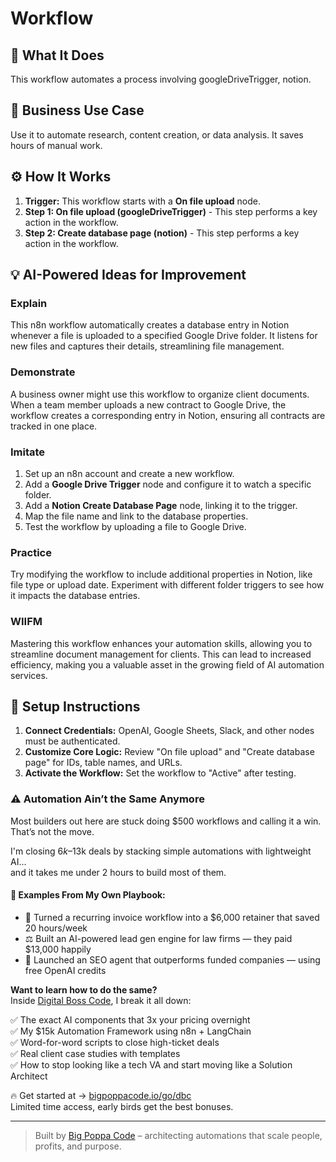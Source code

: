 # Workflow

## 🚀 What It Does
This workflow automates a process involving googleDriveTrigger, notion.

## 💼 Business Use Case
Use it to automate research, content creation, or data analysis. It saves hours of manual work.

## ⚙️ How It Works
1.  **Trigger:** This workflow starts with a **On file upload** node.
2. **Step 1: On file upload (googleDriveTrigger)** - This step performs a key action in the workflow.
3. **Step 2: Create database page (notion)** - This step performs a key action in the workflow.

## 💡 AI-Powered Ideas for Improvement
### Explain
This n8n workflow automatically creates a database entry in Notion whenever a file is uploaded to a specified Google Drive folder. It listens for new files and captures their details, streamlining file management.

### Demonstrate
A business owner might use this workflow to organize client documents. When a team member uploads a new contract to Google Drive, the workflow creates a corresponding entry in Notion, ensuring all contracts are tracked in one place.

### Imitate
1. Set up an n8n account and create a new workflow.
2. Add a **Google Drive Trigger** node and configure it to watch a specific folder.
3. Add a **Notion Create Database Page** node, linking it to the trigger.
4. Map the file name and link to the database properties.
5. Test the workflow by uploading a file to Google Drive.

### Practice
Try modifying the workflow to include additional properties in Notion, like file type or upload date. Experiment with different folder triggers to see how it impacts the database entries.

### WIIFM
Mastering this workflow enhances your automation skills, allowing you to streamline document management for clients. This can lead to increased efficiency, making you a valuable asset in the growing field of AI automation services.

## 🔧 Setup Instructions
1. **Connect Credentials:** OpenAI, Google Sheets, Slack, and other nodes must be authenticated.
2. **Customize Core Logic:** Review "On file upload" and "Create database page" for IDs, table names, and URLs.
3. **Activate the Workflow:** Set the workflow to "Active" after testing.

### ⚠️ Automation Ain’t the Same Anymore

Most builders out here are stuck doing $500 workflows and calling it a win.  
That’s not the move.  

I'm closing $6k–$13k deals by stacking simple automations with lightweight AI...  
and it takes me under 2 hours to build most of them.

#### 🧠 Examples From My Own Playbook:
- 🔁 Turned a recurring invoice workflow into a $6,000 retainer that saved 20 hours/week  
- ⚖️ Built an AI-powered lead gen engine for law firms — they paid $13,000 happily  
- 🚀 Launched an SEO agent that outperforms funded companies — using free OpenAI credits  

**Want to learn how to do the same?**  
Inside [Digital Boss Code](https://bigpoppacode.io/go/dbc), I break it all down:

✅ The exact AI components that 3x your pricing overnight  
✅ My $15k Automation Framework using n8n + LangChain  
✅ Word-for-word scripts to close high-ticket deals  
✅ Real client case studies with templates  
✅ How to stop looking like a tech VA and start moving like a Solution Architect  

🔥 Get started at → [bigpoppacode.io/go/dbc](https://bigpoppacode.io/go/dbc)  
Limited time access, early birds get the best bonuses.

---
> Built by [Big Poppa Code](https://bigpoppacode.io) – architecting automations that scale people, profits, and purpose.
